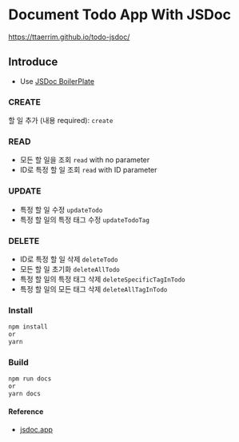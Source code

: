 # Document Todo App With JSDoc

https://ttaerrim.github.io/todo-jsdoc/

## Introduce

- Use [JSDoc BoilerPlate](https://github.com/pocojang/jsdoc-boilerplate)

### CREATE

할 일 추가 (내용 required): `create`

### READ

- 모든 할 일을 조회 `read` with no parameter
- ID로 특정 할 일 조회 `read` with ID parameter

### UPDATE

- 특정 할 일 수정 `updateTodo`
- 특정 할 일의 특정 태그 수정 `updateTodoTag`

### DELETE

- ID로 특정 할 일 삭제 `deleteTodo`
- 모든 할 일 초기화 `deleteAllTodo`
- 특정 할 일의 특정 태그 삭제 `deleteSpecificTagInTodo`
- 특정 할 일의 모든 태그 삭제 `deleteAllTagInTodo`

### Install

```bash
npm install
or
yarn
```

### Build

```bash
npm run docs
or
yarn docs
```

#### Reference

- [jsdoc.app](https://jsdoc.app)
